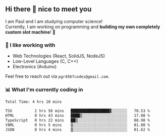 ## Hi there 👋 nice to meet you

I am Paul and I am studying computer science!  
Currently, I am working on programming and **building my own completely custom slot machine**! 🎰

### 🔭 I like working with
- Web Technologies (React, SolidJS, NodeJS)
- Low-Level Languages (C, C++)
- Electronics (Arduino)

Feel free to reach out via `pgr4567codes@gmail.com`.

### 📊 What I'm currently coding in
<!--START_SECTION:waka-->

```txt
Total Time: 4 hrs 10 mins

TSX          2 hrs 56 mins   █████████████████▓░░░░░░░   70.53 %
HTML         0 hrs 43 mins   ████▒░░░░░░░░░░░░░░░░░░░░   17.08 %
TypeScript   0 hrs 22 mins   ██▒░░░░░░░░░░░░░░░░░░░░░░   08.98 %
YAML         0 hrs 5 mins    ▒░░░░░░░░░░░░░░░░░░░░░░░░   01.80 %
JSON         0 hrs 4 mins    ▒░░░░░░░░░░░░░░░░░░░░░░░░   01.62 %
```

<!--END_SECTION:waka-->
